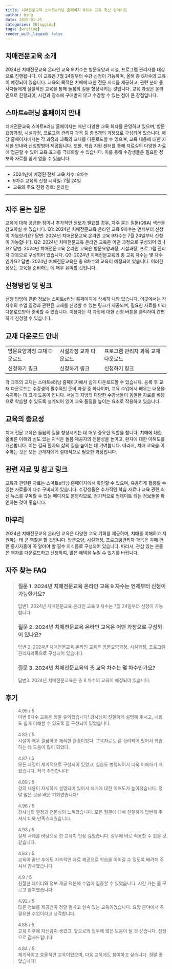 ```yaml
---
title: 치매전문교육 스마트e러닝 홈페이지 9차수 교육 최신 업데이트
author: bing
date: 2025-01-25
categories: [Blogging]
tags: [writing]
render_with_liquid: false
---
```



<h2 id='치매전문교육 소개'>치매전문교육 소개</h2>

<p>2024년 치매전문교육 온라인 교육 9 차수는 방문요양과 시설, 프로그램 관리자를 대상으로 진행됩니다. 이 교육은 7월 24일부터 수강 신청이 가능하며, 올해 총 8차수의 교육이 예정되어 있습니다. 교육의 목적은 치매에 대한 전문 지식을 제공하고, 관련 분야 종사자들에게 실질적인 교육을 통해 돌봄의 질을 향상시키는 것입니다. 교육 과정은 온라인으로 진행되어, 시간과 장소에 구애받지 않고 수강할 수 있는 점이 큰 장점입니다.</p>

<h2 id='스마트e러닝 홈페이지 안내'>스마트e러닝 홈페이지 안내</h2>

<p>치매전문교육 스마트e러닝 홈페이지는 매년 다양한 교육 회차를 운영하고 있으며, 방문요양과정, 시설과정, 프로그램 관리자 과목 등 총 5개의 과정으로 구성되어 있습니다. 해당 홈페이지에서는 각 과정과 과목의 교재를 다운로드할 수 있으며, 교육 내용에 대한 자세한 안내와 신청방법이 제공됩니다. 또한, 학습 지원 센터를 통해 자료실의 다양한 자료에 접근할 수 있어 교육 효과를 극대화할 수 있습니다. 이를 통해 수강생들은 필요한 정보와 자료를 쉽게 얻을 수 있습니다.</p>

<hr />

<ul>
    <li>2024년에 예정된 전체 교육 차수: 8차수</li>
    <li>9차수 교육의 신청 시작일: 7월 24일</li>
    <li>교육의 주요 진행 경로: 온라인</li>
</ul>

<hr />

<h2 id='자주 묻는 질문'>자주 묻는 질문</h2>

<p>교육에 대해 궁금한 점이나 추가적인 정보가 필요할 경우, 자주 묻는 질문(Q&A) 섹션을 참고하실 수 있습니다. Q1: 2024년 치매전문교육 온라인 교육 9차수는 언제부터 신청이 가능한가요? 답변: 2024년 치매전문교육 온라인 교육 9차수는 7월 24일부터 신청이 가능합니다. Q2: 2024년 치매전문교육 온라인 교육은 어떤 과정으로 구성되어 있나요? 답변: 2024년 치매전문교육 온라인 교육은 방문요양과정, 시설과정, 프로그램 관리자 과목으로 구성되어 있습니다. Q3: 2024년 치매전문교육의 총 교육 차수는 몇 차수인가요? 답변: 2024년 치매전문교육은 총 8차수의 교육이 예정되어 있습니다. 이러한 정보는 교육을 준비하는 데 매우 유익할 것입니다.</p>

<h2 id='신청방법 및 링크'>신청방법 및 링크</h2>

<p>신청 방법에 관한 정보는 스마트e러닝 홈페이지에 상세히 나와 있습니다. 이곳에서는 각 차수의 수업 일정과 관련된 교재를 신청할 수 있는 링크가 제공되며, 필요한 자료를 미리 다운로드받아 준비할 수 있습니다. 이용자는 각 과정에 대한 신청 버튼을 클릭하여 간편하게 신청할 수 있습니다.</p>

<h2 id='교재 다운로드 안내'>교재 다운로드 안내</h2>

<table>
    <tr>
        <td>방문요양과정 교재 다운로드</td>
        <td>시설과정 교재 다운로드</td>
        <td>프로그램 관리자 과목 교재 다운로드</td>
    </tr>
    <tr>
        <td>신청하기 링크</td>
        <td>신청하기 링크</td>
        <td>신청하기 링크</td>
    </tr>
</table>

<p>각 과목의 교재는 스마트e러닝 홈페이지에서 쉽게 다운로드할 수 있습니다. 등록 후 교재 다운로드는 수강생의 필수적인 준비 과정 중 하나이며, 교육 수업에서 배우는 내용을 숙지하는 데 크게 도움이 됩니다. 서울과 지방의 다양한 수강생들이 동일한 자료를 바탕으로 학습할 수 있도록 설계되어 있어 교육 품질을 높이는 요소로 작용하고 있습니다.</p>

<h2 id='교육의 중요성'>교육의 중요성</h2>

<p>치매 전문 교육은 돌봄의 질을 향상시키는 데 매우 중요한 역할을 합니다. 치매에 대한 올바른 이해와 심도 있는 지식은 돌봄 제공자의 전문성을 높이고, 환자에 대한 이해도를 개선합니다. 이는 결국 환자의 삶의 질을 높이는 데 기여합니다. 따라서, 치매 교육을 이수하는 것은 모든 관계자에게 절대적으로 필요한 과정입니다.</p>

<h2 id='관련 자료 및 참고 링크'>관련 자료 및 참고 링크</h2>

<p>교육과 관련된 자료는 스마트e러닝 홈페이지에서 확인할 수 있으며, 유용하게 활용할 수 있는 자료들이 다수 구비되어 있습니다. 수강생들은 추가적인 학습 자료나 교육 관련 최신 뉴스를 구독할 수 있는 페이지도 운영하므로, 정기적으로 업데이트 되는 정보들을 확인하는 것이 좋습니다.</p>

<h2 id='마무리'>마무리</h2>

<p>2024년 치매전문교육 온라인 교육은 다양한 교육 기회를 제공하며, 치매를 이해하고 지원하는 데 큰 역할을 할 것입니다. 방문요양, 시설과정, 프로그램관리자 과목은 치매 관련 종사자들이 꼭 알아야 할 필수 지식들로 구성되어 있습니다. 따라서, 관심 있는 분들은 책자를 다운로드하고 신청하여, 많은 혜택을 누릴 수 있기를 바랍니다.</p>


<h2 id='자주_찾는_FAQ'>자주 찾는 FAQ</h2>
<div itemscope="" itemtype="https://schema.org/FAQPage">
<blockquote>
<div itemscope="" itemprop="mainEntity" itemtype="https://schema.org/Question">
<h3 itemprop="name">질문 1. 2024년 치매전문교육 온라인 교육 9 차수는 언제부터 신청이 가능한가요?</h3>
<div itemscope="" itemprop="acceptedAnswer" itemtype="https://schema.org/Answer">
<span itemprop="text">
<p>답변1. 2024년 치매전문교육 온라인 교육 9 차수는 7월 24일부터 신청이 가능합니다.</p>
</span>
</div>
</div>
<div itemscope="" itemprop="mainEntity" itemtype="https://schema.org/Question">
<h3 itemprop="name">질문 2. 2024년 치매전문교육 온라인 교육은 어떤 과정으로 구성되어 있나요?</h3>
<div itemscope="" itemprop="acceptedAnswer" itemtype="https://schema.org/Answer">
<span itemprop="text">
<p>답변 2. 2024년 치매전문교육 온라인 교육은 방문요양과정, 시설과정, 프로그램관리자과목으로 구성되어 있습니다.</p>
</span>
</div>
</div>
<div itemscope="" itemprop="mainEntity" itemtype="https://schema.org/Question">
<h3 itemprop="name">질문 3. 2024년 치매전문교육의 총 교육 차수는 몇 차수인가요?</h3>
<div itemscope="" itemprop="acceptedAnswer" itemtype="https://schema.org/Answer">
<span itemprop="text">
<p>답변3. 2024년 치매전문교육은 총 8 차수의 교육이 예정되어 있습니다.</p>
</span>
</div>
</div>
</blockquote>
</div>
<h2 id='후기'>후기</h2>
<div itemscope itemtype="https://schema.org/Product">
  <blockquote>
  <div itemprop="review" itemscope itemtype="https://schema.org/Review">
      <div itemprop="reviewRating" itemscope itemtype="https://schema.org/Rating"> <span itemprop="ratingValue">4.95</span> / <span itemprop="bestRating">5</span> </div>
      <span itemprop="reviewBody">이번 9차수 교육은 정말 유익했습니다! 강사님이 친절하게 설명해 주시고, 내용도 쉽게 이해할 수 있도록 잘 구성되어 있었습니다.</span>
  </div>
  <br>
  <div itemprop="review" itemscope itemtype="https://schema.org/Review">
      <div itemprop="reviewRating" itemscope itemtype="https://schema.org/Rating"> <span itemprop="ratingValue">4.82</span> / <span itemprop="bestRating">5</span> </div>
      <span itemprop="reviewBody">시설이 매우 깔끔하고 쾌적한 환경이었다. 교육자료도 잘 정리되어 있어서 학습하는 데 도움이 많이 되었다.</span>
  </div>
  <br>
  <div itemprop="review" itemscope itemtype="https://schema.org/Review">
      <div itemprop="reviewRating" itemscope itemtype="https://schema.org/Rating"> <span itemprop="ratingValue">4.87</span> / <span itemprop="bestRating">5</span> </div>
      <span itemprop="reviewBody">모든 과정이 체계적으로 구성되어 있었고, 실습도 병행되어서 더욱 이해하기 쉬웠습니다. 적극 추천합니다!</span>
  </div>
  <br>
  <div itemprop="review" itemscope itemtype="https://schema.org/Review">
      <div itemprop="reviewRating" itemscope itemtype="https://schema.org/Rating"> <span itemprop="ratingValue">4.89</span> / <span itemprop="bestRating">5</span> </div>
      <span itemprop="reviewBody">강의 내용이 자세하게 설명되어 있어서 치매에 대한 이해도가 높아졌습니다. 정말 많은 것을 배운 기회였습니다!</span>
  </div>
  <br>
  <div itemprop="review" itemscope itemtype="https://schema.org/Review">
      <div itemprop="reviewRating" itemscope itemtype="https://schema.org/Rating"> <span itemprop="ratingValue">4.96</span> / <span itemprop="bestRating">5</span> </div>
      <span itemprop="reviewBody">강사님의 열정과 전문성이 느껴졌습니다. 모든 질문에 대해 친절하게 답변해 주셔서 더욱 만족스러웠습니다.</span>
  </div>
  <br>
  <div itemprop="review" itemscope itemtype="https://schema.org/Review">
      <div itemprop="reviewRating" itemscope itemtype="https://schema.org/Rating"> <span itemprop="ratingValue">4.93</span> / <span itemprop="bestRating">5</span> </div>
      <span itemprop="reviewBody">실제 사례를 바탕으로 한 교육이 인상 깊었습니다. 실무에 바로 적용할 수 있을 것 같습니다.</span>
  </div>
  <br>
  <div itemprop="review" itemscope itemtype="https://schema.org/Review">
      <div itemprop="reviewRating" itemscope itemtype="https://schema.org/Rating"> <span itemprop="ratingValue">4.83</span> / <span itemprop="bestRating">5</span> </div>
      <span itemprop="reviewBody">교육이 끝난 후에도 지속적인 자료 제공으로 학습을 이어갈 수 있도록 배려해 주셔서 감사했습니다.</span>
  </div>
  <br>
  <div itemprop="review" itemscope itemtype="https://schema.org/Review">
      <div itemprop="reviewRating" itemscope itemtype="https://schema.org/Rating"> <span itemprop="ratingValue">4.9</span> / <span itemprop="bestRating">5</span> </div>
      <span itemprop="reviewBody">친절한 데이터와 정보 제공 덕분에 수업에 집중할 수 있었습니다. 시간 가는 줄 모르고 참여했습니다!</span>
  </div>
  <br>
  <div itemprop="review" itemscope itemtype="https://schema.org/Review">
      <div itemprop="reviewRating" itemscope itemtype="https://schema.org/Rating"> <span itemprop="ratingValue">4.92</span> / <span itemprop="bestRating">5</span> </div>
      <span itemprop="reviewBody">많은 정보를 제공받아 정말 알차고 실속 있는 교육이었습니다. 요양 분야에서 꼭 필요한 수업이라고 생각합니다.</span>
  </div>
  <br>
  <div itemprop="review" itemscope itemtype="https://schema.org/Review">
      <div itemprop="reviewRating" itemscope itemtype="https://schema.org/Rating"> <span itemprop="ratingValue">4.85</span> / <span itemprop="bestRating">5</span> </div>
      <span itemprop="reviewBody">교육 이후에 자신감이 생겼고, 앞으로의 업무에 많은 도움이 될 것 같습니다. 진정으로 감사드립니다!</span>
  </div>
  <br>
  <div itemprop="review" itemscope itemtype="https://schema.org/Review">
      <div itemprop="reviewRating" itemscope itemtype="https://schema.org/Rating"> <span itemprop="ratingValue">4.84</span> / <span itemprop="bestRating">5</span> </div>
      <span itemprop="reviewBody">체계적이고 효율적인 교육이었으며, 다음 교육에도 참여하고 싶습니다. 정말 좋았습니다!</span>
  </div>
  </blockquote>
</div>
